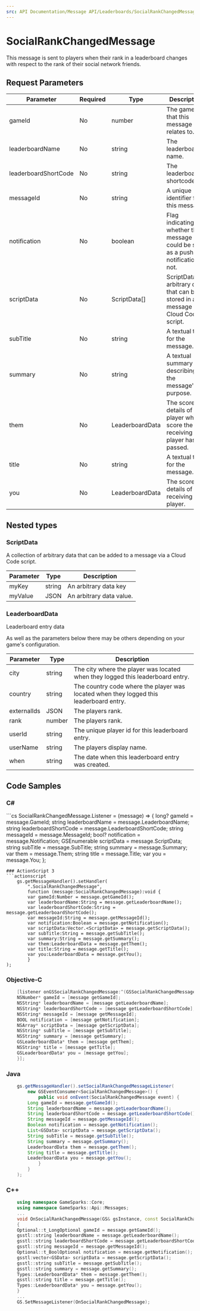 ```yaml
---
src: API Documentation/Message API/Leaderboards/SocialRankChangedMessage.md
---
```


# SocialRankChangedMessage


This message is sent to players when their rank in a leaderboard changes with respect to the rank of their social network friends.


## Request Parameters

Parameter | Required | Type | Description
--------- | -------- | ---- | -----------
gameId | No | number | The game id that this message relates to.
leaderboardName | No | string | The leaderboard's name.
leaderboardShortCode | No | string | The leaderboard shortcode.
messageId | No | string | A unique identifier for this message.
notification | No | boolean | Flag indicating whether this message could be sent as a push notification or not.
scriptData | No | ScriptData[] | ScriptData is arbitrary data that can be stored in a message by a Cloud Code script.
subTitle | No | string | A textual title for the message.
summary | No | string | A textual summary describing the message's purpose.
them | No | LeaderboardData | The score details of the player whose score the receiving player has passed.
title | No | string | A textual title for the message.
you | No | LeaderboardData | The score details of the receiving player.

## Nested types

### ScriptData

A collection of arbitrary data that can be added to a message via a Cloud Code script.

Parameter | Type | Description
--------- | ---- | -----------
myKey | string | An arbitrary data key
myValue | JSON | An arbitrary data value.

### LeaderboardData

Leaderboard entry data

As well as the parameters below there may be others depending on your game's configuration.

Parameter | Type | Description
--------- | ---- | -----------
city | string | The city where the player was located when they logged this leaderboard entry.
country | string | The country code where the player was located when they logged this leaderboard entry.
externalIds | JSON | The players rank.
rank | number | The players rank.
userId | string | The unique player id for this leaderboard entry.
userName | string | The players display name.
when | string | The date when this leaderboard entry was created.


## Code Samples

<h3>C#</h3>
```cs
	SocialRankChangedMessage.Listener = (message) => {
	long? gameId = message.GameId; 
	string leaderboardName = message.LeaderboardName; 
	string leaderboardShortCode = message.LeaderboardShortCode; 
	string messageId = message.MessageId; 
	bool? notification = message.Notification; 
	GSEnumerable<GSData> scriptData = message.ScriptData; 
	string subTitle = message.SubTitle; 
	string summary = message.Summary; 
	var them = message.Them; 
	string title = message.Title; 
	var you = message.You; 
	};

```
### ActionScript 3
```actionscript
	gs.getMessageHandler().setHandler(
		".SocialRankChangedMessage",
		function (message:SocialRankChangedMessage):void {
		var gameId:Number = message.getGameId(); 
		var leaderboardName:String = message.getLeaderboardName(); 
		var leaderboardShortCode:String = message.getLeaderboardShortCode(); 
		var messageId:String = message.getMessageId(); 
		var notification:Boolean = message.getNotification(); 
		var scriptData:Vector.<ScriptData> = message.getScriptData(); 
		var subTitle:String = message.getSubTitle(); 
		var summary:String = message.getSummary(); 
		var them:LeaderboardData = message.getThem(); 
		var title:String = message.getTitle(); 
		var you:LeaderboardData = message.getYou(); 
		}
);

```
### Objective-C
```objectivec
	[listener onGSSocialRankChangedMessage:^(GSSocialRankChangedMessage* message) {
	NSNumber* gameId = [message getGameId]; 
	NSString* leaderboardName = [message getLeaderboardName]; 
	NSString* leaderboardShortCode = [message getLeaderboardShortCode]; 
	NSString* messageId = [message getMessageId]; 
	BOOL notification = [message getNotification]; 
	NSArray* scriptData = [message getScriptData]; 
	NSString* subTitle = [message getSubTitle]; 
	NSString* summary = [message getSummary]; 
	GSLeaderboardData* them = [message getThem]; 
	NSString* title = [message getTitle]; 
	GSLeaderboardData* you = [message getYou]; 
	}];

```
### Java
```java
	gs.getMessageHandler().setSocialRankChangedMessageListener(
		new GSEventConsumer<SocialRankChangedMessage>() {
			public void onEvent(SocialRankChangedMessage event) {
		Long gameId = message.getGameId(); 
		String leaderboardName = message.getLeaderboardName(); 
		String leaderboardShortCode = message.getLeaderboardShortCode(); 
		String messageId = message.getMessageId(); 
		Boolean notification = message.getNotification(); 
		List<GSData> scriptData = message.getScriptData(); 
		String subTitle = message.getSubTitle(); 
		String summary = message.getSummary(); 
		LeaderboardData them = message.getThem(); 
		String title = message.getTitle(); 
		LeaderboardData you = message.getYou(); 
			}
		}
	);
```
### C++
```cpp
	using namespace GameSparks::Core;
	using namespace GameSparks::Api::Messages;
	...
	void OnSocialRankChangedMessage(GS& gsInstance, const SocialRankChangedMessage& message)
	{
	Optional::t_LongOptional gameId = message.getGameId(); 
	gsstl::string leaderboardName = message.getLeaderboardName(); 
	gsstl::string leaderboardShortCode = message.getLeaderboardShortCode(); 
	gsstl::string messageId = message.getMessageId(); 
	Optional::t_BoolOptional notification = message.getNotification(); 
	gsstl:vector<GSData> scriptData = message.getScriptData(); 
	gsstl::string subTitle = message.getSubTitle(); 
	gsstl::string summary = message.getSummary(); 
	Types::LeaderboardData* them = message.getThem(); 
	gsstl::string title = message.getTitle(); 
	Types::LeaderboardData* you = message.getYou(); 
	}
	...
	GS.SetMessageListener(OnSocialRankChangedMessage);
```

